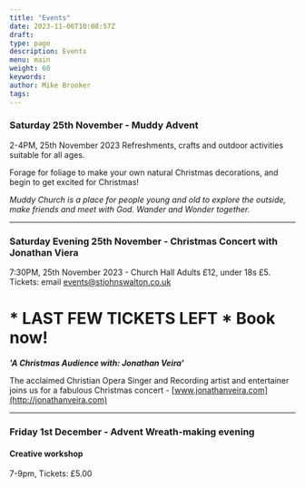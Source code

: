 ```yaml
---
title: "Events"
date: 2023-11-06T10:08:57Z
draft: 
type: page
description: Events
menu: main
weight: 60
keywords:
author: Mike Brooker 
tags: 
---
```



### Saturday 25th November - Muddy Advent 
2-4PM, 25th November 2023 
Refreshments, crafts and outdoor activities suitable for all ages. 

Forage for foliage to make your own natural Christmas decorations, and begin to get excited for Christmas!

*Muddy Church is a place for people young and old to explore the outside, make friends and meet with God. Wander and Wonder together.*


---

### Saturday Evening 25th November - Christmas Concert with Jonathan Viera 
7:30PM, 25th November 2023 - Church Hall Adults £12, under 18s £5. Tickets: email events@stjohnswalton.co.uk

# * LAST FEW TICKETS LEFT * Book now!

***'A Christmas Audience with: Jonathan Veira'***

The acclaimed Christian Opera Singer and Recording artist and entertainer joins us for a fabulous Christmas concert - [www.jonathanveira.com](http://jonathanveira.com)

---

### Friday 1st December - Advent Wreath-making evening
#### Creative workshop
7-9pm, Tickets: £5.00


